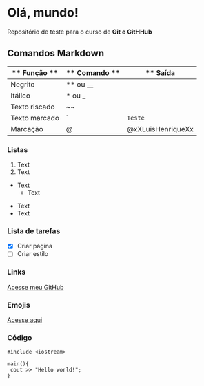 # Olá, mundo!
 Repositório de teste para o curso de **Git e GitHHub**

## Comandos Markdown
** Função ** | ** Comando ** | ** Saída
---|---|---|
Negrito | ** ou __ |
Itálico | * ou _ |
Texto riscado | ~~ |
Texto marcado | ` | `Teste`
Marcação | @ | @xXLuisHenriqueXx

### Listas
1. Text
2. Text

* Text
  * Text

- Text
- Text

### Lista de tarefas

- [x] Criar página
- [ ] Criar estilo

### Links
[Acesse meu GitHub](https://github.com/xXLuisHenriqueXx)

### Emojis
[Acesse aqui](https://github.com/ikatyang)

### Código
```
#include <iostream>

main(){
 cout >> "Hello world!";
}
```
